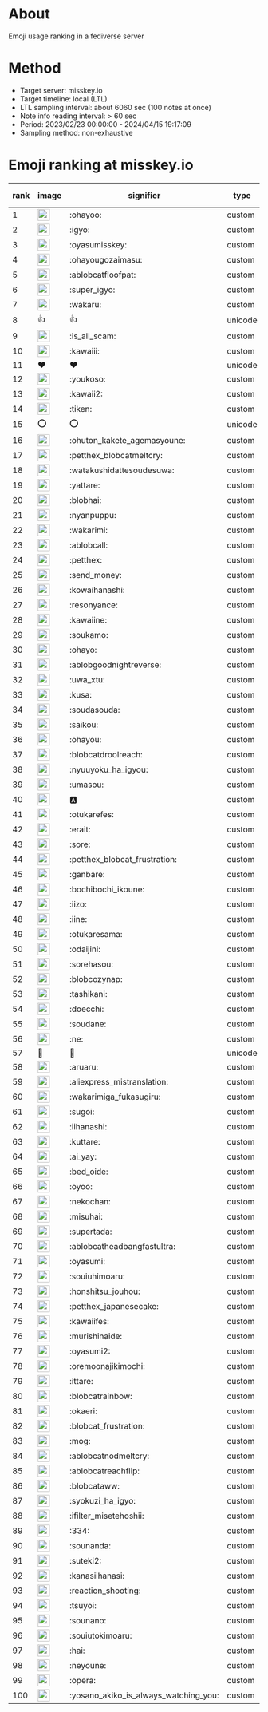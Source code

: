 # About
Emoji usage ranking in a fediverse server

# Method
- Target server: misskey.io
- Target timeline: local (LTL)
- LTL sampling interval: about 6060 sec (100 notes at once)
- Note info reading interval: > 60 sec
- Period: 2023/02/23 00:00:00 - 2024/04/15 19:17:09 
- Sampling method: non-exhaustive

# Emoji ranking at misskey.io

|rank|image|signifier|type|frequency score|
|----|----|----|----|----|
|1|<img height="24" src="https://misskey.io/emoji/ohayoo.webp">|:ohayoo:|custom|178801|
|2|<img height="24" src="https://misskey.io/emoji/igyo.webp">|:igyo:|custom|114377|
|3|<img height="24" src="https://misskey.io/emoji/oyasumisskey.webp">|:oyasumisskey:|custom|77300|
|4|<img height="24" src="https://misskey.io/emoji/ohayougozaimasu.webp">|:ohayougozaimasu:|custom|41449|
|5|<img height="24" src="https://misskey.io/emoji/ablobcatfloofpat.webp">|:ablobcatfloofpat:|custom|34154|
|6|<img height="24" src="https://misskey.io/emoji/super_igyo.webp">|:super_igyo:|custom|32726|
|7|<img height="24" src="https://misskey.io/emoji/wakaru.webp">|:wakaru:|custom|29278|
|8|👍|👍|unicode|24638|
|9|<img height="24" src="https://misskey.io/emoji/is_all_scam.webp">|:is_all_scam:|custom|23504|
|10|<img height="24" src="https://misskey.io/emoji/kawaiii.webp">|:kawaiii:|custom|22207|
|11|❤|❤|unicode|21463|
|12|<img height="24" src="https://misskey.io/emoji/youkoso.webp">|:youkoso:|custom|19779|
|13|<img height="24" src="https://misskey.io/emoji/kawaii2.webp">|:kawaii2:|custom|19270|
|14|<img height="24" src="https://misskey.io/emoji/tiken.webp">|:tiken:|custom|17256|
|15|⭕|⭕|unicode|16734|
|16|<img height="24" src="https://misskey.io/emoji/ohuton_kakete_agemasyoune.webp">|:ohuton_kakete_agemasyoune:|custom|16703|
|17|<img height="24" src="https://misskey.io/emoji/petthex_blobcatmeltcry.webp">|:petthex_blobcatmeltcry:|custom|16433|
|18|<img height="24" src="https://misskey.io/emoji/watakushidattesoudesuwa.webp">|:watakushidattesoudesuwa:|custom|16272|
|19|<img height="24" src="https://misskey.io/emoji/yattare.webp">|:yattare:|custom|15867|
|20|<img height="24" src="https://misskey.io/emoji/blobhai.webp">|:blobhai:|custom|15549|
|21|<img height="24" src="https://misskey.io/emoji/nyanpuppu.webp">|:nyanpuppu:|custom|14324|
|22|<img height="24" src="https://misskey.io/emoji/wakarimi.webp">|:wakarimi:|custom|14303|
|23|<img height="24" src="https://misskey.io/emoji/ablobcall.webp">|:ablobcall:|custom|14026|
|24|<img height="24" src="https://misskey.io/emoji/petthex.webp">|:petthex:|custom|13472|
|25|<img height="24" src="https://misskey.io/emoji/send_money.webp">|:send_money:|custom|13245|
|26|<img height="24" src="https://misskey.io/emoji/kowaihanashi.webp">|:kowaihanashi:|custom|12523|
|27|<img height="24" src="https://misskey.io/emoji/resonyance.webp">|:resonyance:|custom|11685|
|28|<img height="24" src="https://misskey.io/emoji/kawaiine.webp">|:kawaiine:|custom|11538|
|29|<img height="24" src="https://misskey.io/emoji/soukamo.webp">|:soukamo:|custom|11313|
|30|<img height="24" src="https://misskey.io/emoji/ohayo.webp">|:ohayo:|custom|11104|
|31|<img height="24" src="https://misskey.io/emoji/ablobgoodnightreverse.webp">|:ablobgoodnightreverse:|custom|10819|
|32|<img height="24" src="https://misskey.io/emoji/uwa_xtu.webp">|:uwa_xtu:|custom|10529|
|33|<img height="24" src="https://misskey.io/emoji/kusa.webp">|:kusa:|custom|10155|
|34|<img height="24" src="https://misskey.io/emoji/soudasouda.webp">|:soudasouda:|custom|9920|
|35|<img height="24" src="https://misskey.io/emoji/saikou.webp">|:saikou:|custom|9485|
|36|<img height="24" src="https://misskey.io/emoji/ohayou.webp">|:ohayou:|custom|9125|
|37|<img height="24" src="https://misskey.io/emoji/blobcatdroolreach.webp">|:blobcatdroolreach:|custom|8886|
|38|<img height="24" src="https://misskey.io/emoji/nyuuyoku_ha_igyou.webp">|:nyuuyoku_ha_igyou:|custom|8643|
|39|<img height="24" src="https://misskey.io/emoji/umasou.webp">|:umasou:|custom|8118|
|40|<img height="24" src="https://misskey.io/emoji/a.webp">|:a:|custom|7965|
|41|<img height="24" src="https://misskey.io/emoji/otukarefes.webp">|:otukarefes:|custom|7848|
|42|<img height="24" src="https://misskey.io/emoji/erait.webp">|:erait:|custom|7686|
|43|<img height="24" src="https://misskey.io/emoji/sore.webp">|:sore:|custom|7433|
|44|<img height="24" src="https://misskey.io/emoji/petthex_blobcat_frustration.webp">|:petthex_blobcat_frustration:|custom|7407|
|45|<img height="24" src="https://misskey.io/emoji/ganbare.webp">|:ganbare:|custom|7161|
|46|<img height="24" src="https://misskey.io/emoji/bochibochi_ikoune.webp">|:bochibochi_ikoune:|custom|7105|
|47|<img height="24" src="https://misskey.io/emoji/iizo.webp">|:iizo:|custom|7102|
|48|<img height="24" src="https://misskey.io/emoji/iine.webp">|:iine:|custom|6998|
|49|<img height="24" src="https://misskey.io/emoji/otukaresama.webp">|:otukaresama:|custom|6976|
|50|<img height="24" src="https://misskey.io/emoji/odaijini.webp">|:odaijini:|custom|6533|
|51|<img height="24" src="https://misskey.io/emoji/sorehasou.webp">|:sorehasou:|custom|6463|
|52|<img height="24" src="https://misskey.io/emoji/blobcozynap.webp">|:blobcozynap:|custom|6087|
|53|<img height="24" src="https://misskey.io/emoji/tashikani.webp">|:tashikani:|custom|5986|
|54|<img height="24" src="https://misskey.io/emoji/doecchi.webp">|:doecchi:|custom|5954|
|55|<img height="24" src="https://misskey.io/emoji/soudane.webp">|:soudane:|custom|5943|
|56|<img height="24" src="https://misskey.io/emoji/ne.webp">|:ne:|custom|5605|
|57|🎉|🎉|unicode|5598|
|58|<img height="24" src="https://misskey.io/emoji/aruaru.webp">|:aruaru:|custom|5589|
|59|<img height="24" src="https://misskey.io/emoji/aliexpress_mistranslation.webp">|:aliexpress_mistranslation:|custom|5474|
|60|<img height="24" src="https://misskey.io/emoji/wakarimiga_fukasugiru.webp">|:wakarimiga_fukasugiru:|custom|5425|
|61|<img height="24" src="https://misskey.io/emoji/sugoi.webp">|:sugoi:|custom|5303|
|62|<img height="24" src="https://misskey.io/emoji/iihanashi.webp">|:iihanashi:|custom|5282|
|63|<img height="24" src="https://misskey.io/emoji/kuttare.webp">|:kuttare:|custom|5276|
|64|<img height="24" src="https://misskey.io/emoji/ai_yay.webp">|:ai_yay:|custom|5265|
|65|<img height="24" src="https://misskey.io/emoji/bed_oide.webp">|:bed_oide:|custom|5202|
|66|<img height="24" src="https://misskey.io/emoji/oyoo.webp">|:oyoo:|custom|5012|
|67|<img height="24" src="https://misskey.io/emoji/nekochan.webp">|:nekochan:|custom|4980|
|68|<img height="24" src="https://misskey.io/emoji/misuhai.webp">|:misuhai:|custom|4892|
|69|<img height="24" src="https://misskey.io/emoji/supertada.webp">|:supertada:|custom|4850|
|70|<img height="24" src="https://misskey.io/emoji/ablobcatheadbangfastultra.webp">|:ablobcatheadbangfastultra:|custom|4845|
|71|<img height="24" src="https://misskey.io/emoji/oyasumi.webp">|:oyasumi:|custom|4836|
|72|<img height="24" src="https://misskey.io/emoji/souiuhimoaru.webp">|:souiuhimoaru:|custom|4768|
|73|<img height="24" src="https://misskey.io/emoji/honshitsu_jouhou.webp">|:honshitsu_jouhou:|custom|4669|
|74|<img height="24" src="https://misskey.io/emoji/petthex_japanesecake.webp">|:petthex_japanesecake:|custom|4575|
|75|<img height="24" src="https://misskey.io/emoji/kawaiifes.webp">|:kawaiifes:|custom|4555|
|76|<img height="24" src="https://misskey.io/emoji/murishinaide.webp">|:murishinaide:|custom|4546|
|77|<img height="24" src="https://misskey.io/emoji/oyasumi2.webp">|:oyasumi2:|custom|4331|
|78|<img height="24" src="https://misskey.io/emoji/oremoonajikimochi.webp">|:oremoonajikimochi:|custom|4311|
|79|<img height="24" src="https://misskey.io/emoji/ittare.webp">|:ittare:|custom|4097|
|80|<img height="24" src="https://misskey.io/emoji/blobcatrainbow.webp">|:blobcatrainbow:|custom|4080|
|81|<img height="24" src="https://misskey.io/emoji/okaeri.webp">|:okaeri:|custom|4062|
|82|<img height="24" src="https://misskey.io/emoji/blobcat_frustration.webp">|:blobcat_frustration:|custom|4059|
|83|<img height="24" src="https://misskey.io/emoji/mog.webp">|:mog:|custom|4047|
|84|<img height="24" src="https://misskey.io/emoji/ablobcatnodmeltcry.webp">|:ablobcatnodmeltcry:|custom|4011|
|85|<img height="24" src="https://misskey.io/emoji/ablobcatreachflip.webp">|:ablobcatreachflip:|custom|4008|
|86|<img height="24" src="https://misskey.io/emoji/blobcataww.webp">|:blobcataww:|custom|4005|
|87|<img height="24" src="https://misskey.io/emoji/syokuzi_ha_igyo.webp">|:syokuzi_ha_igyo:|custom|3953|
|88|<img height="24" src="https://misskey.io/emoji/ifilter_misetehoshii.webp">|:ifilter_misetehoshii:|custom|3940|
|89|<img height="24" src="https://misskey.io/emoji/334.webp">|:334:|custom|3786|
|90|<img height="24" src="https://misskey.io/emoji/sounanda.webp">|:sounanda:|custom|3757|
|91|<img height="24" src="https://misskey.io/emoji/suteki2.webp">|:suteki2:|custom|3637|
|92|<img height="24" src="https://misskey.io/emoji/kanasiihanasi.webp">|:kanasiihanasi:|custom|3628|
|93|<img height="24" src="https://misskey.io/emoji/reaction_shooting.webp">|:reaction_shooting:|custom|3575|
|94|<img height="24" src="https://misskey.io/emoji/tsuyoi.webp">|:tsuyoi:|custom|3515|
|95|<img height="24" src="https://misskey.io/emoji/sounano.webp">|:sounano:|custom|3478|
|96|<img height="24" src="https://misskey.io/emoji/souiutokimoaru.webp">|:souiutokimoaru:|custom|3400|
|97|<img height="24" src="https://misskey.io/emoji/hai.webp">|:hai:|custom|3399|
|98|<img height="24" src="https://misskey.io/emoji/neyoune.webp">|:neyoune:|custom|3393|
|99|<img height="24" src="https://misskey.io/emoji/opera.webp">|:opera:|custom|3271|
|100|<img height="24" src="https://misskey.io/emoji/yosano_akiko_is_always_watching_you.webp">|:yosano_akiko_is_always_watching_you:|custom|3207|
